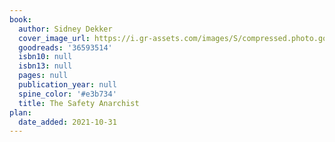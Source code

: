 ```yaml
---
book:
  author: Sidney Dekker
  cover_image_url: https://i.gr-assets.com/images/S/compressed.photo.goodreads.com/books/1510666351l/36593514._SY475_.jpg
  goodreads: '36593514'
  isbn10: null
  isbn13: null
  pages: null
  publication_year: null
  spine_color: '#e3b734'
  title: The Safety Anarchist
plan:
  date_added: 2021-10-31
---
```

